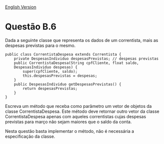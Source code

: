 [English Version]()

# Questão B.6

Dada a seguinte classe que representa os dados de um correntista, mais as despesas previstas para o mesmo.

```
public class CorrentistaDespesa extends Correntista {
    private DespesasIndividuo despesasPrevistas; // despesas previstas
    public CorrentistaDespesa(String cpfCliente, float saldo,
    DespesasIndividuo despesas) {
        super(cpfCliente, saldo);
        this.despesasPrevistas = despesas;
    }
    public DespesasIndividuo getDespesasPrevistas() {
        return despesasPrevistas;
    }
}
```
Escreva um método que receba como parâmetro um vetor de objetos da classe CorrentistaDespesa. Este método deve retornar outro vetor da classe CorrentistaDespesa apenas com aqueles correntistas cujas despesas previstas para março não sejam maiores que o saldo da conta.

Nesta questão basta implementar o método, não é necessária a especificação da classe.